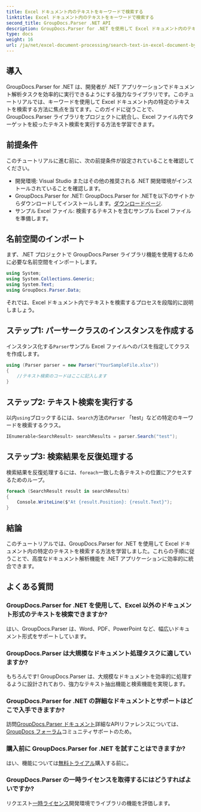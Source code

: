```yaml
---
title: Excel ドキュメント内のテキストをキーワードで検索する
linktitle: Excel ドキュメント内のテキストをキーワードで検索する
second_title: GroupDocs.Parser .NET API
description: GroupDocs.Parser for .NET を使用して Excel ドキュメント内のテキストを検索する方法を学習します。高度なテキスト検索機能を .NET アプリケーションに統合します。
type: docs
weight: 16
url: /ja/net/excel-document-processing/search-text-in-excel-document-by-keyword/
---
```

## 導入
GroupDocs.Parser for .NET は、開発者が .NET アプリケーションでドキュメント解析タスクを効率的に実行できるようにする強力なライブラリです。このチュートリアルでは、キーワードを使用して Excel ドキュメント内の特定のテキストを検索する方法に焦点を当てます。このガイドに従うことで、GroupDocs.Parser ライブラリをプロジェクトに統合し、Excel ファイル内でターゲットを絞ったテキスト検索を実行する方法を学習できます。
## 前提条件
このチュートリアルに進む前に、次の前提条件が設定されていることを確認してください。
- 開発環境: Visual Studio またはその他の推奨される .NET 開発環境がインストールされていることを確認します。
-  GroupDocs.Parser for .NET: GroupDocs.Parser for .NETを以下のサイトからダウンロードしてインストールします。[ダウンロードページ](https://releases.groupdocs.com/parser/net/).
- サンプル Excel ファイル: 検索するテキストを含むサンプル Excel ファイルを準備します。

## 名前空間のインポート
まず、.NET プロジェクトで GroupDocs.Parser ライブラリ機能を使用するために必要な名前空間をインポートします。
```csharp
using System;
using System.Collections.Generic;
using System.Text;
using GroupDocs.Parser.Data;
```

それでは、Excel ドキュメント内でテキストを検索するプロセスを段階的に説明しましょう。
## ステップ1: パーサークラスのインスタンスを作成する
インスタンス化する`Parser`サンプル Excel ファイルへのパスを指定してクラスを作成します。
```csharp
using (Parser parser = new Parser("YourSampleFile.xlsx"))
{
    //テキスト検索のコードはここに記入します
}
```
## ステップ2: テキスト検索を実行する
以内`using`ブロックするには、`Search`方法の`Parser` 「test」などの特定のキーワードを検索するクラス。
```csharp
IEnumerable<SearchResult> searchResults = parser.Search("test");
```
## ステップ3: 検索結果を反復処理する
検索結果を反復処理するには、`foreach`一致した各テキストの位置にアクセスするためのループ。
```csharp
foreach (SearchResult result in searchResults)
{
    Console.WriteLine($"At {result.Position}: {result.Text}");
}
```

## 結論
このチュートリアルでは、GroupDocs.Parser for .NET を使用して Excel ドキュメント内の特定のテキストを検索する方法を学習しました。これらの手順に従うことで、高度なドキュメント解析機能を .NET アプリケーションに効率的に統合できます。

## よくある質問
### GroupDocs.Parser for .NET を使用して、Excel 以外のドキュメント形式のテキストを検索できますか?
はい、GroupDocs.Parser は、Word、PDF、PowerPoint など、幅広いドキュメント形式をサポートしています。
### GroupDocs.Parser は大規模なドキュメント処理タスクに適していますか?
もちろんです! GroupDocs.Parser は、大規模なドキュメントを効率的に処理するように設計されており、強力なテキスト抽出機能と検索機能を実現します。
### GroupDocs.Parser for .NET の詳細なドキュメントとサポートはどこで入手できますか?
訪問[GroupDocs.Parser ドキュメント](https://reference.groupdocs.com/parser/net/)詳細なAPIリファレンスについては、[GroupDocs フォーラム](https://forum.groupdocs.com/c/parser/17)コミュニティサポートのため。
### 購入前に GroupDocs.Parser for .NET を試すことはできますか?
はい、機能については[無料トライアル](https://releases.groupdocs.com/)購入する前に。
### GroupDocs.Parser の一時ライセンスを取得するにはどうすればよいですか?
リクエスト[一時ライセンス](https://purchase.groupdocs.com/temporary-license/)開発環境でライブラリの機能を評価します。